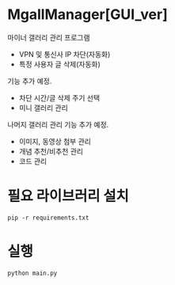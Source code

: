 # MgallManager[GUI_ver]

마이너 갤러리 관리 프로그램

-  VPN 및 통신사 IP 차단(자동화)
-  특정 사용자 글 삭제(자동화)

기능 추가 예정.

- 차단 시간/글 삭제 주기 선택
- 미니 갤러리 관리

나머지 갤러리 관리 기능 추가 예정.

- 이미지, 동영상 첨부 관리
- 개념 추천/비추천 관리
- 코드 관리

# 필요 라이브러리 설치
```
pip -r requirements.txt
```

# 실행
```
python main.py
```
